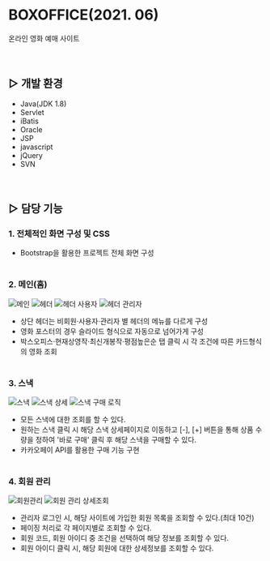 # BOXOFFICE(2021. 06)
온라인 영화 예매 사이트
<br><br><br>

## ▷ 개발 환경
- Java(JDK 1.8)
- Servlet
- iBatis
- Oracle
- JSP
- javascript
- jQuery
- SVN
<br><br><br>

## ▷ 담당 기능
### 1. 전체적인 화면 구성 및 CSS
- Bootstrap을 활용한 프로젝트 전체 화면 구성
<br><br>

### 2. 메인(홈)
![메인](https://user-images.githubusercontent.com/80368534/140639692-3fb3b90f-2c27-43cf-80a3-2cb1464cce39.PNG)
![헤더](https://user-images.githubusercontent.com/80368534/140639728-41a552c3-362c-4f92-af82-b86e768e9c3f.PNG)
![헤더 사용자](https://user-images.githubusercontent.com/80368534/140639729-bccdc9d5-5dba-4d77-906e-387b97d4edf7.PNG)
![헤더 관리자](https://user-images.githubusercontent.com/80368534/140639731-c976b7a0-5498-4627-b497-158ed7dfca5e.PNG)
- 상단 헤더는 비회원·사용자·관리자 별 헤더의 메뉴를 다르게 구성
- 영화 포스터의 경우 슬라이드 형식으로 자동으로 넘어가게 구성
- 박스오피스·현재상영작·최신개봉작·평점높은순 탭 클릭 시 각 조건에 따른 카드형식의 영화 조회
<br><br>

### 3. 스낵
![스낵](https://user-images.githubusercontent.com/80368534/140639818-4b095e7d-bc0a-4bb9-8a5e-96de706517e9.png)
![스낵 상세](https://user-images.githubusercontent.com/80368534/140639824-a8c7bb5e-fc84-4948-9120-de256b8b4667.PNG)
![스낵 구매 로직](https://user-images.githubusercontent.com/80368534/140639812-5445627b-8b95-43bb-9417-2593044bdd4c.png)
- 모든 스낵에 대한 조회를 할 수 있다.
- 원하는 스낵 클릭 시 해당 스낵 상세페이지로 이동하고 [-], [+] 버튼을 통해 상품 수량을 정하여 '바로 구매' 클릭 후 해당 스낵을 구매할 수 있다.
- 카카오페이 API를 활용한 구매 기능 구현
<br><br>

### 4. 회원 관리
![회원관리](https://user-images.githubusercontent.com/80368534/140639847-c98528c8-389e-48bb-99cc-7ad4b341ad59.PNG)
![회원 관리 상세조회](https://user-images.githubusercontent.com/80368534/140639849-bbb6d4c0-c192-4286-a2a9-45cf18ee3e97.PNG)
- 관리자 로그인 시, 해당 사이트에 가입한 회원 목록을 조회할 수 있다.(최대 10건)
- 페이징 처리로 각 페이지별로 조회할 수 있다.
- 회원 코드, 회원 아이디 중 조건을 선택하여 해당 정보를 조회할 수 있다.
- 회원 아이디 클릭 시, 해당 회원에 대한 상세정보를 조회할 수 있다.

